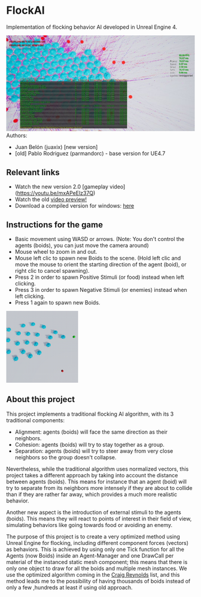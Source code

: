 # FlockAI
Implementation of flocking behavior AI developed in Unreal Engine 4.

![Flock AI - Optimized by juaxix](SteeringBehaviors_Flock_AI_Unreal_Optimized.JPG)
Authors: 
 - Juan Belón (juaxix) [new version]
 - [old] Pablo Rodriguez (parmandorc) - base version for UE4.7
 

## Relevant links
- Watch the new version 2.0 [gameplay video] (https://youtu.be/mxAPeElz37Q)
- Watch the old [video preview!](https://youtu.be/39Wc7Bgj5gI)
- Download a compiled version for windows: [here](https://www.dropbox.com/s/sen4xigl7f0402c/FlockAI_by_juaxix.zip?dl=0)
 

## Instructions for the game
- Basic movement using WASD or arrows. (Note: You don't control the agents (boids), you can just move the camera around)
- Mouse wheel to zoom in and out.
- Mouse left clic to spawn new Boids to the scene.
(Hold left clic and move the mouse to orient the starting direction of the agent (boid), or right clic to cancel spawning).
- Press 2 in order to spawn Positive Stimuli (or food) instead when left clicking.
- Press 3 in order to spawn Negative Stimuli (or enemies) instead when left clicking.
- Press 1 again to spawn new Boids.

![Flock AI - Optimized by juaxix](FlockAIGame.png)

## About this project
This project implements a traditional flocking AI algorithm, with its 3 traditional components:
- Alignment: agents (boids) will face the same direction as their neighbors.
- Cohesion: agents (boids) will try to stay together as a group.
- Separation: agents (boids) will try to steer away from very close neighbors so the group doesn't collapse.

Nevertheless, while the traditional algorithm uses normalized vectors, this project takes a different approach by taking into account the distance between agents (boids). This means for instance that an agent (boid) will try to separate from its neighbors more intensely if they are about to collide than if they are rather far away, which provides a much more realistic behavior.

Another new aspect is the introduction of external stimuli to the agents (boids). This means they will react to points of interest in their field of view, simulating behaviors like going towards food or avoiding an enemy.

The purpose of this project is to create a very optimized method using Unreal Engine for flocking, including different component forces (vectors) as behaviors. This is achieved by using only one Tick function for all the Agents (now Boids) inside an Agent-Manager and one DrawCall per material of the instanced static mesh component; this means that there is only one object to draw for all the boids and multiple mesh instances. We use the optimized algorithm coming in the [Craig Reynolds](https://www.red3d.com/cwr/steer/) list, and this method leads me to the possibility of having thousands of boids instead of only a few ,hundreds at least if using old approach.
